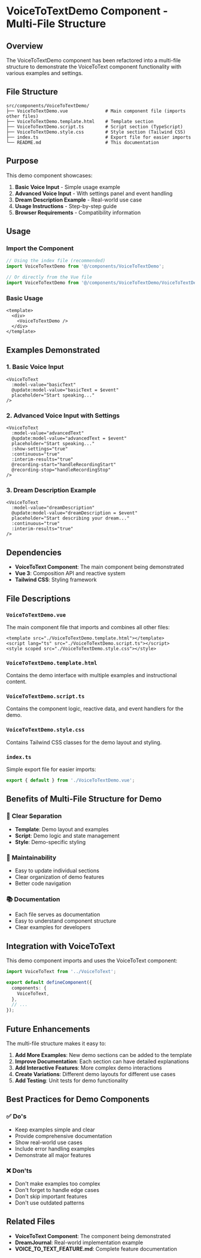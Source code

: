 # VoiceToTextDemo Component - Multi-File Structure

## Overview

The VoiceToTextDemo component has been refactored into a multi-file structure to demonstrate the VoiceToText component functionality with various examples and settings.

## File Structure

```
src/components/VoiceToTextDemo/
├── VoiceToTextDemo.vue              # Main component file (imports other files)
├── VoiceToTextDemo.template.html    # Template section
├── VoiceToTextDemo.script.ts        # Script section (TypeScript)
├── VoiceToTextDemo.style.css        # Style section (Tailwind CSS)
├── index.ts                         # Export file for easier imports
└── README.md                        # This documentation
```

## Purpose

This demo component showcases:

1. **Basic Voice Input** - Simple usage example
2. **Advanced Voice Input** - With settings panel and event handling
3. **Dream Description Example** - Real-world use case
4. **Usage Instructions** - Step-by-step guide
5. **Browser Requirements** - Compatibility information

## Usage

### Import the Component

```typescript
// Using the index file (recommended)
import VoiceToTextDemo from '@/components/VoiceToTextDemo';

// Or directly from the Vue file
import VoiceToTextDemo from '@/components/VoiceToTextDemo/VoiceToTextDemo.vue';
```

### Basic Usage

```vue
<template>
  <div>
    <VoiceToTextDemo />
  </div>
</template>
```

## Examples Demonstrated

### 1. Basic Voice Input

```vue
<VoiceToText
  :model-value="basicText"
  @update:model-value="basicText = $event"
  placeholder="Start speaking..."
/>
```

### 2. Advanced Voice Input with Settings

```vue
<VoiceToText
  :model-value="advancedText"
  @update:model-value="advancedText = $event"
  placeholder="Start speaking..."
  :show-settings="true"
  :continuous="true"
  :interim-results="true"
  @recording-start="handleRecordingStart"
  @recording-stop="handleRecordingStop"
/>
```

### 3. Dream Description Example

```vue
<VoiceToText
  :model-value="dreamDescription"
  @update:model-value="dreamDescription = $event"
  placeholder="Start describing your dream..."
  :continuous="true"
  :interim-results="true"
/>
```

## Dependencies

- **VoiceToText Component**: The main component being demonstrated
- **Vue 3**: Composition API and reactive system
- **Tailwind CSS**: Styling framework

## File Descriptions

### `VoiceToTextDemo.vue`

The main component file that imports and combines all other files:

```vue
<template src="./VoiceToTextDemo.template.html"></template>
<script lang="ts" src="./VoiceToTextDemo.script.ts"></script>
<style scoped src="./VoiceToTextDemo.style.css"></style>
```

### `VoiceToTextDemo.template.html`

Contains the demo interface with multiple examples and instructional content.

### `VoiceToTextDemo.script.ts`

Contains the component logic, reactive data, and event handlers for the demo.

### `VoiceToTextDemo.style.css`

Contains Tailwind CSS classes for the demo layout and styling.

### `index.ts`

Simple export file for easier imports:

```typescript
export { default } from './VoiceToTextDemo.vue';
```

## Benefits of Multi-File Structure for Demo

### 🎯 **Clear Separation**

- **Template**: Demo layout and examples
- **Script**: Demo logic and state management
- **Style**: Demo-specific styling

### 🔧 **Maintainability**

- Easy to update individual sections
- Clear organization of demo features
- Better code navigation

### 📚 **Documentation**

- Each file serves as documentation
- Easy to understand component structure
- Clear examples for developers

## Integration with VoiceToText

This demo component imports and uses the VoiceToText component:

```typescript
import VoiceToText from '../VoiceToText';

export default defineComponent({
  components: {
    VoiceToText,
  },
  // ...
});
```

## Future Enhancements

The multi-file structure makes it easy to:

1. **Add More Examples**: New demo sections can be added to the template
2. **Improve Documentation**: Each section can have detailed explanations
3. **Add Interactive Features**: More complex demo interactions
4. **Create Variations**: Different demo layouts for different use cases
5. **Add Testing**: Unit tests for demo functionality

## Best Practices for Demo Components

### ✅ **Do's**

- Keep examples simple and clear
- Provide comprehensive documentation
- Show real-world use cases
- Include error handling examples
- Demonstrate all major features

### ❌ **Don'ts**

- Don't make examples too complex
- Don't forget to handle edge cases
- Don't skip important features
- Don't use outdated patterns

## Related Files

- **VoiceToText Component**: The component being demonstrated
- **DreamJournal**: Real-world implementation example
- **VOICE_TO_TEXT_FEATURE.md**: Complete feature documentation
